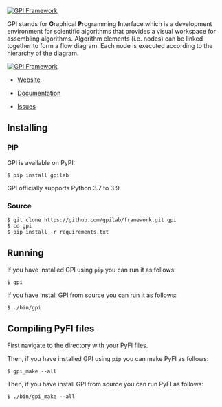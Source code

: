 [![GPI Framework](http://gpilab.com/images/framewrk_b.jpg)](http://gpilab.com)

GPI stands for **G**raphical **P**rogramming **I**nterface which is a development environment for scientific algorithms that provides a visual workspace for assembling algorithms. Algorithm elements (i.e. nodes) can be linked together to form a flow diagram. Each node is executed according to the hierarchy of the diagram.



[![GPI Framework](http://docs.gpilab.com/en/develop/_images/uilabels.jpg)](http://gpilab.com)

- [Website](https://gpilab.com/)

- [Documentation](http://docs.gpilab.com/en/develop/)

- [Issues](https://github.com/gpilab/framework/issues)

## Installing

### PIP

GPI is available on PyPI:

```shell
$ pip install gpilab
```

GPI officially supports Python 3.7 to 3.9.

### Source

```shell
$ git clone https://github.com/gpilab/framework.git gpi
$ cd gpi
$ pip install -r requirements.txt
```

## Running

If you have installed GPI using `pip` you can run it as follows:

```shell
$ gpi
```

If you have install GPI from source you can run it as follows:

```shell
$ ./bin/gpi
```

## Compiling PyFI files

First navigate to the directory with your PyFI files.

Then, if you have installed GPI using `pip` you can make PyFI as follows:

```shell
$ gpi_make --all
```

Then, if you have install GPI from source you can run PyFI as follows:

```shell
$ ./bin/gpi_make --all
```